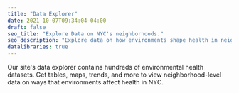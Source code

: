 ```yaml
---
title: "Data Explorer"
date: 2021-10-07T09:34:04-04:00
draft: false
seo_title: "Explore Data on NYC's neighborhoods."
seo_description: "Explore data on how environments shape health in neighborhoods throughout New York City."
datalibraries: true
---
```


Our site's data explorer contains hundreds of environmental health datasets. Get tables, maps, trends, and more to view neighborhood-level data on ways that environments affect health in NYC.